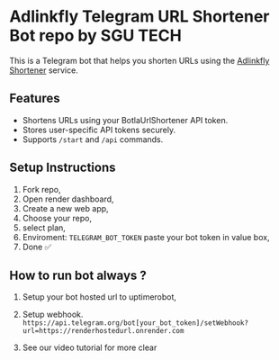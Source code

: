 # Adlinkfly Telegram URL Shortener Bot repo by SGU TECH

This is a Telegram bot that helps you shorten URLs using the [Adlinkfly Shortener](https://telegram.me/sgu4tech) service.

## Features
- Shortens URLs using your BotlaUrlShortener API token.
- Stores user-specific API tokens securely.
- Supports `/start` and `/api` commands.

## Setup Instructions
1. Fork repo,
2. Open render dashboard,
3. Create a new web app,
4. Choose your repo,
5. select plan,
6. Enviroment: `TELEGRAM_BOT_TOKEN` paste your bot token in value box,
7. Done ✅️

## How to run bot always ?
1. Setup your bot hosted url to uptimerobot,
2. Setup webhook.
 `https://api.telegram.org/bot[your_bot_token]/setWebhook?url=https://renderhostedurl.onrender.com`
   
4. See our video tutorial for more clear 

